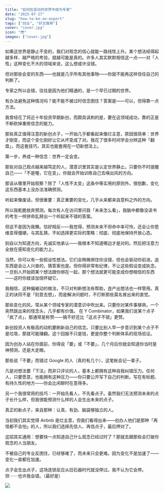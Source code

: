 ```yaml
---
title: "如何在变动的世界中成为专家"
date: "2025-07-27"
slug: "how-to-be-an-expert"
tags: ["创业", "好文推荐"]
cover: "cover.jpg"
icon: "😎"
images: ["cover.jpg"]
---
```

如果这世界是静止不变的，我们对观念的信心就能一路线性上升。某个想法经得起越多样、越严格的考验，就越可能是真的。许多人其实默默相信这一点——对「人性」这种变化不大的领域来说，这么想或许没错。



但对那些会变的东西——也就是几乎所有其他事物——你就不能再这样信任自己的判断了。



专家之所以会错，往往是因为他们精通的，是一个早已过期的世界。



有办法避免这种情况吗？能不能不被过时信念困住？答案是——可以，但得靠一点方法。



我曾经花了将近十年投资早期新创，而颇具讽刺的是，要在这领域成功，靠的正是不断砍掉重练信念的能力。



那些真正值得注意的新创点子，一开始几乎都看起来像烂主意，原因很简单：世界才刚变，而这个变化刚好让它从坏变成了对。我花了很多时间学会分辨这种「翻盘」，而这套技巧，其实也能套用在一切新想法上。



第一步，养成一种信念：世界一定会变。



那些对自己观点越来越笃定的人，潜意识里其实是认定世界静止。只要你不时提醒自己——「不是喔，它在变」，你就会开始训练自己去嗅出风的方向。



那该从哪里开始观察？除了「人性不太变」这条中等实用的原则外，很抱歉，变化这东西基本上没办法准确预测。



听起来像废话，但很重要：真正重要的变化，几乎从来都来自意料之外的方向。



所以我乾脆放弃预测。每次有人在访问里问我「未来怎么看」，我脑中都像没读书的考生一样拼命乱掰出一个听起来不错的答案。



但这不是因为我懒。恰好相反——我觉得，预测未来不但命中率可怜，还会让你思维变得僵硬。与其乱猜，不如选择更实际的策略：彻底、彻底地保持开放心态。



别自以为知道方向，先诚实地承认——我根本不知道哪边才是对的。然后把注意力全放在感知变化的能力上。



当然，你可以有一些假设性想法。它们会稍微绑住你没错，但也会驱动你前进。追东西是会让人兴奋的，猜答案也是。但你得非常有纪律，不让这些假设变成执念。
一旦别人开始把某个想法跟你绑在一起，那个想法就更可能变成你想相信的东西——这时你就该加倍怀疑它。



我相信，这种偏被动的做法，不只对判断想法有帮助，连产出想法也一样管用。真正的诀窍不是「刻意去想」，而是解决问题时，不打断那些莫名冒出来的直觉。



那些变化的风，常从某个领域专家的潜意识中吹出来。只要你对某件事够熟，一个突然跳出来的怪念头，几乎都有价值。
在 Y Combinator，如果我们说某个点子「疯了点」，那通常是称赞——搞不好还比「这点子不错」更赞。



新创投资人有极高的动机要刷新自己的信念。只要比别人早一步意识到某个点子不是垃圾，那就可能赚翻。这个回报不只是钱，更是你整个判断体系的现场验证。



因为创办人站在你面前，你得说「要」或「不要」，几个月后你就会知道你当时是神预测，还是大走眼。



那些说「不要」而错过 Google 的人（真的有几个），这笔帐会记一辈子。



凡是对想法要「下注」而非只评论的人，基本上都拥有这种自我纠错压力。任何人，只要愿意，也能拥有这种压力——你只要公开写下自己的判断。写在有标题、有持久性的地方——你会比闲聊时在意得多。



另一个我很常用的技巧：一开始先看人，不先看点子。虽然我们无法预测未来的点子长什么样，但我很能预测什么样的人会生出未来的点子。



真正的新点子，来自那种：认真、有劲、脑袋够独立的人。



当初我们其实觉得 Airbnb 是烂主意，但我们看得出来——创办人他们是那种「再怪都不会怕」的人，所以我们选择先信人、再信点子，最后押对了。



这招其实通用：想要快一点知道自己什么观念已经过时了？那就去跟那些会打破你观念的人当朋友。



不被自己的专业反困住，已经够难了，而未来只会更难。因为变化不是加速了——变化一直都在加速。



点子会生出点子，这场连锁反应从旧石器时代就没停过。我不认为它会停。
但⋯⋯也许我会错。（最好是）




![](https://prod-files-secure.s3.us-west-2.amazonaws.com/112d0858-5090-4d34-a606-b75eb8d65fd2/46476355-9cf3-4e99-9b7a-3531bc426380/1000202064.png?X-Amz-Algorithm=AWS4-HMAC-SHA256&X-Amz-Content-Sha256=UNSIGNED-PAYLOAD&X-Amz-Credential=ASIAZI2LB466X24P2GH2%2F20250927%2Fus-west-2%2Fs3%2Faws4_request&X-Amz-Date=20250927T030417Z&X-Amz-Expires=3600&X-Amz-Security-Token=IQoJb3JpZ2luX2VjEBIaCXVzLXdlc3QtMiJHMEUCIGNv%2BB47MQXiT15t0HEce0ae%2FbdrEQjM9SnVJCluLwHMAiEA3ga3PaQndcXwCOAH%2FcCcE9EaSpSvYIE8Xi1L8BbIKS0qiAQIm%2F%2F%2F%2F%2F%2F%2F%2F%2F%2F%2FARAAGgw2Mzc0MjMxODM4MDUiDLHR2X37fU67k3C5OyrcAz5O%2Bup2QcY4Ad1LEEhzZcpLXBVcw7UsaSd5%2BBsXOGbqRQyCrNEjoAuF%2FmJOBQwBaHgPCFCHmPMF%2Blil8Lsw%2BDZVmBnnpKi0ESdQ9A1zPSWXdTriV7y7fCRPSvd%2BhJkxS%2B8vfU0X41oOCgEj93WomphnD5mEwBw9mQzkxhY1E4aTZDBY2MGb15xchWVmz0nIJaNLjCYKwQz6YlOB7ewcgipEf316VsIx5FkipcYHrB0CQ6%2BYRcn6dGgs81eTEygpGZmbLitZjkn1DOckjTw%2BuzJvLwjSkVz7h%2F6EWst4ZD2reCEAxVW%2Bg0%2F6FIrwC0LlnJhXUl0LvrJD7N9rEPaozeJ5EVjEanXSo4g5AcKTNtylMVfKL5AwnIz0ggH7P64W9rhYzn7VeT9rNVk0PZ0KlsIKfslOUaDEzYk98CHwkrxE%2Bo2XN2KP3FbcDyMbYQ7O6W1z0k6dOB3c2ylH0v%2B38wmRwodRgU8%2Ba95pZI61xnjvDDRM9YzC9%2BfoOreIhyGqTCqXA97e%2Bc1X5L0lesHMRjNSf9uWEJ5ujInIUku6LXXqaIhoYLJddP3%2BnhJsS7fAyXgLPFAsqCD00yWYkUX5poHD478x8JIvSKUX2I%2Bbj48%2BH8w3Stbqz8N2XL6%2BMNOP3cYGOqUBhjVTMcAFdYEjRrzeja5SZ98ofdnerYlOoPv57E23Xb8dyQEBejxcvPX4koQzDGySs1m6g75B0qMkc9e8JeZJsbVtYkV14QWYSziVpEBxBsPD7rngjRTebp2prQ1f7fAKvDfejWw8OWMO7EI291%2Fpfdb1wzCYXmWzIaOiO0kOQmgojvPncuiKVlXhMQWYlntPKrInZIzdOSPLGaWAFve2Ieicw7bY&X-Amz-Signature=1aae340730dfd150707d5bf4b442ab1f084e6daae921c02f3e5a0c6f72bb1bc5&X-Amz-SignedHeaders=host&x-amz-checksum-mode=ENABLED&x-id=GetObject)

